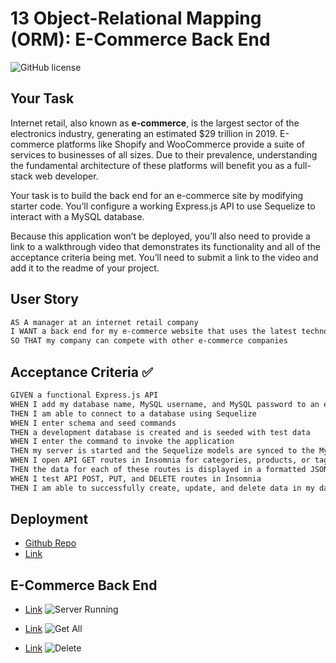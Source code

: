 # 13 Object-Relational Mapping (ORM): E-Commerce Back End

![GitHub license](https://img.shields.io/badge/made%20by-Maria%20Cardona-brightgreen)

## Your Task

Internet retail, also known as **e-commerce**, is the largest sector of the electronics industry, generating an estimated $29 trillion in 2019. E-commerce platforms like Shopify and WooCommerce provide a suite of services to businesses of all sizes. Due to their prevalence, understanding the fundamental architecture of these platforms will benefit you as a full-stack web developer.

Your task is to build the back end for an e-commerce site by modifying starter code. You’ll configure a working Express.js API to use Sequelize to interact with a MySQL database.

Because this application won’t be deployed, you’ll also need to provide a link to a walkthrough video that demonstrates its functionality and all of the acceptance criteria being met. You’ll need to submit a link to the video and add it to the readme of your project.

## User Story

```md
AS A manager at an internet retail company
I WANT a back end for my e-commerce website that uses the latest technologies
SO THAT my company can compete with other e-commerce companies
```

## Acceptance Criteria ✅

```md
GIVEN a functional Express.js API
WHEN I add my database name, MySQL username, and MySQL password to an environment variable file
THEN I am able to connect to a database using Sequelize
WHEN I enter schema and seed commands
THEN a development database is created and is seeded with test data
WHEN I enter the command to invoke the application
THEN my server is started and the Sequelize models are synced to the MySQL database
WHEN I open API GET routes in Insomnia for categories, products, or tags
THEN the data for each of these routes is displayed in a formatted JSON
WHEN I test API POST, PUT, and DELETE routes in Insomnia
THEN I am able to successfully create, update, and delete data in my database
```

## Deployment
* [Github Repo](https://github.com/mechas8703/13-E-Commerce-Back-End)
* [Link](https://mechas8703.github.io/13-E-Commerce-Back-End/)


## E-Commerce Back End
* [Link](https://drive.google.com/file/d/1ZsV7A4jp4S6C3Ky0Q89U7BtRZAJbzK87/view)
![Server Running](./Assets/video1.gif)

* [Link](https://drive.google.com/file/d/1R2hG7BtZTXI5fdM8F3pylFnFVIjvbC97/view)
![Get All](./Assets/getall.gif)

* [Link](https://drive.google.com/file/d/1MxzU1KAKOQpnuWPGAuQ1is2ff-cwPr1S/view)
![Delete](./Assets/video2.gif)


